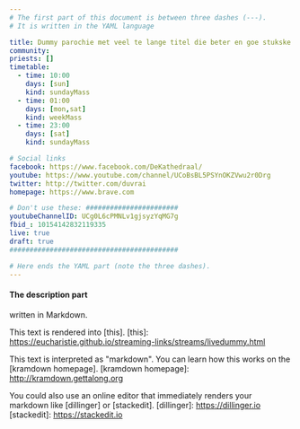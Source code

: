 ```yaml
---
# The first part of this document is between three dashes (---).
# It is written in the YAML language

title: Dummy parochie met veel te lange titel die beter en goe stukske zou worden ingekort, vindt ge da nu ook ni?
community:
priests: []
timetable:
  - time: 10:00
    days: [sun]
    kind: sundayMass
  - time: 01:00
    days: [mon,sat]
    kind: weekMass
  - time: 23:00
    days: [sat]
    kind: sundayMass

# Social links
facebook: https://www.facebook.com/DeKathedraal/
youtube: https://www.youtube.com/channel/UCoBsBL5PSYnOKZVwu2r0Drg
twitter: http://twitter.com/duvrai
homepage: https://www.brave.com

# Don't use these: #######################
youtubeChannelID: UCg0L6cPMNLv1gjsyzYqMG7g
fbid_: 10154142832119335
live: true
draft: true
##########################################

# Here ends the YAML part (note the three dashes).
---
```

#### The description part
written in Markdown.

This text is rendered into [this].
[this]: https://eucharistie.github.io/streaming-links/streams/livedummy.html

This text is interpreted as "markdown".
You can learn how this works on the [kramdown homepage].
[kramdown homepage]: http://kramdown.gettalong.org

You could also use an online editor that immediately renders your markdown
like [dillinger] or [stackedit].
[dillinger]: https://dillinger.io
[stackedit]: https://stackedit.io

